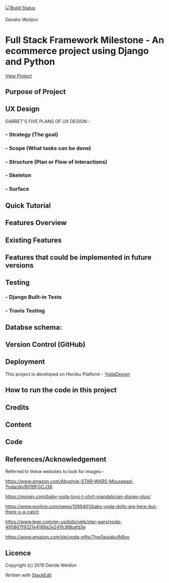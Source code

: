 
[![Build Status](https://travis-ci.org/Deirdre18/yoda-design-ecommerce-app-Milestone4-project.svg?branch=master)](https://travis-ci.org/Deirdre18/yoda-design-ecommerce-app-Milestone4-project)

<h6>Deirdre Weldon</h6>

<h1>Full Stack Framework Milestone - An ecommerce project using Django and Python</h1>

[View Project](https://yoda-design.herokuapp.com/)

## **Purpose of Project**


## **UX Design**


GARRET'S FIVE PLANS OF UX DESIGN:-

### - Strategy (The goal)

### - Scope (What tasks can be done)

### - Structure (Plan or Flow of Interactions)

### - Skeleton

### - Surface

## **Quick Tutorial**

## **Features Overview**

## **Existing Features**

## **Features that could be implemented in future versions**

## **Testing**

### - Django Built-in Tests

### - Travis Testing

## **Databse schema**:

## **Version Control (GitHub)**

## **Deployment**

This project is developed on Heroku Platform - [YodaDesign](https://yoda-design.herokuapp.com/)

## **How to run the code in this project**

## **Credits**

## **Content**

## **Code**

## **References/Acknowledgement**
Referred to these websites to look for images:-

https://www.amazon.com/Abystyle-STAR-WARS-Mousepad-Yoda/dp/B01BFGCJ38

https://money.com/baby-yoda-toys-t-shirt-mandalorian-disney-plus/

https://www.eonline.com/news/1099401/baby-yoda-dolls-are-here-but-there-s-a-catch

https://www.lego.com/en-us/kids/sets/star-wars/yoda-495867f9321e4189a2e241fc88bafd3e

https://www.amazon.com/slp/yoda-gifts/7hw5autakufk8oo


## Licence
Copyright (c) 2019 Deirde Weldon

Written with [StackEdit](https://stackedit.io/)
